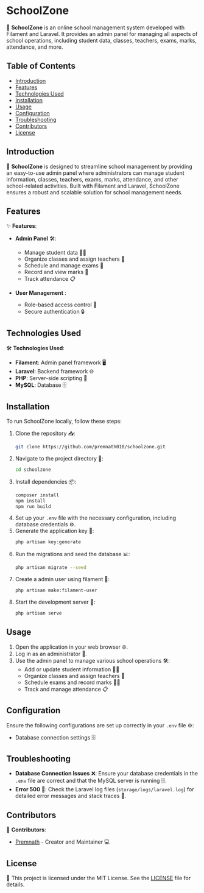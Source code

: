 # SchoolZone

🏫 **SchoolZone** is an online school management system developed with Filament and Laravel. It provides an admin panel for managing all aspects of school operations, including student data, classes, teachers, exams, marks, attendance, and more.

## Table of Contents
- [Introduction](#introduction)
- [Features](#features)
- [Technologies Used](#technologies-used)
- [Installation](#installation)
- [Usage](#usage)
- [Configuration](#configuration)
- [Troubleshooting](#troubleshooting)
- [Contributors](#contributors)
- [License](#license)

## Introduction

🏫 **SchoolZone** is designed to streamline school management by providing an easy-to-use admin panel where administrators can manage student information, classes, teachers, exams, marks, attendance, and other school-related activities. Built with Filament and Laravel, SchoolZone ensures a robust and scalable solution for school management needs.

## Features

✨ **Features**:

- **Admin Panel** 🛠️:
  - Manage student data 🧑‍🎓
  - Organize classes and assign teachers 🏫
  - Schedule and manage exams 📅
  - Record and view marks 📝
  - Track attendance 📋

- **User Management** :
  - Role-based access control 🔑
  - Secure authentication 🔒

## Technologies Used

🛠️ **Technologies Used**:
- **Filament**: Admin panel framework 🖥️
- **Laravel**: Backend framework 🌐
- **PHP**: Server-side scripting 🐘
- **MySQL**: Database 🗄️

## Installation

To run SchoolZone locally, follow these steps:

1. Clone the repository 📥:
    ```bash
    git clone https://github.com/premnath018/schoolzone.git
    ```
2. Navigate to the project directory 📁:
    ```bash
    cd schoolzone
    ```
3. Install dependencies 📦:
    ```bash
    composer install
    npm install
    npm run build
    ```
4. Set up your `.env` file with the necessary configuration, including database credentials ⚙️.
5. Generate the application key 🔑:
    ```bash
    php artisan key:generate
    ```
6. Run the migrations and seed the database 📊:
    ```bash
    php artisan migrate --seed
    ```
7. Create a admin user using filament 👤:
    ```bash
    php artisan make:filament-user
    ```
8. Start the development server 🚀:
    ```bash
    php artisan serve
    ```

## Usage

1. Open the application in your web browser 🌐.
2. Log in as an administrator 🔐.
3. Use the admin panel to manage various school operations 🛠️:
   - Add or update student information 🧑‍🎓
   - Organize classes and assign teachers 🏫
   - Schedule exams and record marks 📅📝
   - Track and manage attendance 📋

## Configuration

Ensure the following configurations are set up correctly in your `.env` file ⚙️:
- Database connection settings 🗄️

## Troubleshooting

- **Database Connection Issues** ❌: Ensure your database credentials in the `.env` file are correct and that the MySQL server is running 🗄️.
- **Error 500** 🚫: Check the Laravel log files (`storage/logs/laravel.log`) for detailed error messages and stack traces 📝.

## Contributors

👥 **Contributors**:
- [Premnath](https://github.com/premnath018) - Creator and Maintainer 💻

## License

📜 This project is licensed under the MIT License. See the [LICENSE](LICENSE) file for details.
